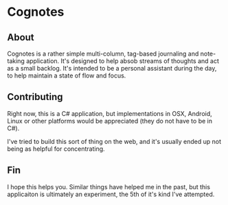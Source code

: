 # Cognotes

## About
Cognotes is a rather simple multi-column, tag-based journaling and note-taking application. It's designed to help absob streams of thoughts and act as a small backlog. It's intended to be a personal assistant during the day, to help maintain a state of flow and focus.

## Contributing

Right now, this is a C# application, but implementations in OSX, Android, Linux or other platforms would be appreciated (they do not have to be in C#).

I've tried to build this sort of thing on the web, and it's usually ended up not being as helpful for concentrating.

## Fin

I hope this helps you. Similar things have helped me in the past, but this applicaiton is ultimately an experiment, the 5th of it's kind I've attempted.
